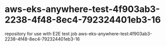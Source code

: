 # aws-eks-anywhere-test-4f903ab3-2238-4f48-8ec4-792324401eb3-16
repository for use with E2E test job aws-eks-anywhere-test:4f903ab3-2238-4f48-8ec4-792324401eb3-16
